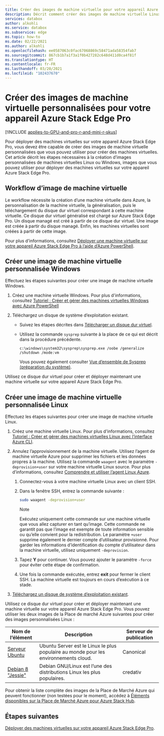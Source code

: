 ```yaml
---
title: Créer des images de machine virtuelle pour votre appareil Azure Stack Edge Pro avec GPU
description: Décrit comment créer des images de machine virtuelle Linux ou Windows à utiliser avec votre appareil Azure Stack Edge avec GPU.
services: databox
author: alkohli
ms.service: databox
ms.subservice: edge
ms.topic: how-to
ms.date: 02/22/2021
ms.author: alkohli
ms.openlocfilehash: ee0587063c0fac67068869c58471ada58354fab7
ms.sourcegitcommit: 867cb1b7a1f3a1f0b427282c648d411d0ca4f81f
ms.translationtype: HT
ms.contentlocale: fr-FR
ms.lasthandoff: 03/20/2021
ms.locfileid: "102437670"
---
```

# <a name="create-custom-vm-images-for-your-azure-stack-edge-pro-device"></a>Créer des images de machine virtuelle personnalisées pour votre appareil Azure Stack Edge Pro

[!INCLUDE [applies-to-GPU-and-pro-r-and-mini-r-skus](../../includes/azure-stack-edge-applies-to-gpu-pro-r-mini-r-sku.md)]

Pour déployer des machines virtuelles sur votre appareil Azure Stack Edge Pro, vous devez être capable de créer des images de machine virtuelle personnalisées que vous pouvez utiliser pour créer des machines virtuelles. Cet article décrit les étapes nécessaires à la création d’images personnalisées de machines virtuelles Linux ou Windows, images que vous pouvez utiliser pour déployer des machines virtuelles sur votre appareil Azure Stack Edge Pro.

## <a name="vm-image-workflow"></a>Workflow d’image de machine virtuelle

Le workflow nécessite la création d’une machine virtuelle dans Azure, la personnalisation de la machine virtuelle, la généralisation, puis le téléchargement du disque dur virtuel correspondant à cette machine virtuelle. Ce disque dur virtuel généralisé est chargé sur Azure Stack Edge Pro. Un disque managé est créé à partir de ce disque dur virtuel. Une image est créée à partir du disque managé. Enfin, les machines virtuelles sont créées à partir de cette image.

Pour plus d’informations, consultez [Déployer une machine virtuelle sur votre appareil Azure Stack Edge Pro à l’aide d’Azure PowerShell](azure-stack-edge-gpu-deploy-virtual-machine-powershell.md).


## <a name="create-a-windows-custom-vm-image"></a>Créer une image de machine virtuelle personnalisée Windows

Effectuez les étapes suivantes pour créer une image de machine virtuelle Windows.

1. Créez une machine virtuelle Windows. Pour plus d'informations, consultez [Tutoriel : Créer et gérer des machines virtuelles Windows avec Azure PowerShell](../virtual-machines/windows/tutorial-manage-vm.md)

2. Téléchargez un disque de système d’exploitation existant.

    - Suivez les étapes décrites dans [Télécharger un disque dur virtuel](../virtual-machines/windows/download-vhd.md).

    - Utilisez la commande `sysprep` suivante à la place de ce qui est décrit dans la procédure précédente.
    
        `c:\windows\system32\sysprep\sysprep.exe /oobe /generalize /shutdown /mode:vm`
   
       Vous pouvez également consulter [Vue d’ensemble de Sysprep (préparation du système)](/windows-hardware/manufacture/desktop/sysprep--system-preparation--overview).

Utilisez ce disque dur virtuel pour créer et déployer maintenant une machine virtuelle sur votre appareil Azure Stack Edge Pro.

## <a name="create-a-linux-custom-vm-image"></a>Créer une image de machine virtuelle personnalisée Linux

Effectuez les étapes suivantes pour créer une image de machine virtuelle Linux.

1. Créez une machine virtuelle Linux. Pour plus d'informations, consultez [Tutoriel : Créer et gérer des machines virtuelles Linux avec l’interface Azure CLI](../virtual-machines/linux/tutorial-manage-vm.md).

1. Annulez l’approvisionnement de la machine virtuelle. Utilisez l’agent de machine virtuelle Azure pour supprimer les fichiers et les données propres à la machine. Utilisez la commande `waagent` avec le paramètre `-deprovision+user` sur votre machine virtuelle Linux source. Pour plus d’informations, consultez [Comprendre et utiliser l’agent Linux Azure](../virtual-machines/extensions/agent-linux.md).

    1. Connectez-vous à votre machine virtuelle Linux avec un client SSH.
    2. Dans la fenêtre SSH, entrez la commande suivante :
       
        ```bash
        sudo waagent -deprovision+user
        ```
       > [!NOTE]
       > Exécutez uniquement cette commande sur une machine virtuelle que vous allez capturer en tant qu’image. Cette commande ne garantit pas que l’image est exempte de toute information sensible ou qu’elle convient pour la redistribution. Le paramètre `+user` supprime également le dernier compte d’utilisateur provisionné. Pour garder les informations d’identification du compte d’utilisateur dans la machine virtuelle, utilisez uniquement `-deprovision`.
     
    3. Tapez **Y** pour continuer. Vous pouvez ajouter le paramètre `-force` pour éviter cette étape de confirmation.
    4. Une fois la commande exécutée, entrez **exit** pour fermer le client SSH.  La machine virtuelle est toujours en cours d’exécution à ce stade.


1. [Téléchargez un disque de système d’exploitation existant](../virtual-machines/linux/download-vhd.md).

Utilisez ce disque dur virtuel pour créer et déployer maintenant une machine virtuelle sur votre appareil Azure Stack Edge Pro. Vous pouvez utiliser les deux images de la Place de marché Azure suivantes pour créer des images personnalisées Linux :

|Nom de l’élément  |Description  |Serveur de publication  |
|---------|---------|---------|
|[Serveur Ubuntu](https://azuremarketplace.microsoft.com/marketplace/apps/canonical.ubuntuserver) |Ubuntu Server est le Linux le plus populaire au monde pour les environnements cloud.|Canonical|
|[Debian 8 "Jessie"](https://azuremarketplace.microsoft.com/marketplace/apps/credativ.debian) |Debian GNU/Linux est l’une des distributions Linux les plus populaires.     |credativ|

Pour obtenir la liste complète des images de la Place de Marché Azure qui peuvent fonctionner (non testées pour le moment), accédez à [Éléments disponibles sur la Place de Marché Azure pour Azure Stack Hub](/azure-stack/operator/azure-stack-marketplace-azure-items?view=azs-1910&preserve-view=true).


## <a name="next-steps"></a>Étapes suivantes

[Déployer des machines virtuelles sur votre appareil Azure Stack Edge Pro](azure-stack-edge-gpu-deploy-virtual-machine-powershell.md).